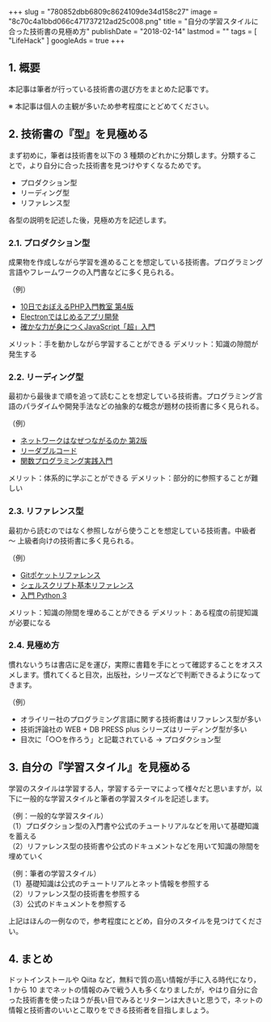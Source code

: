 +++
slug = "780852dbb6809c8624109de34d158c27"
image = "8c70c4a1bbd066c471737212ad25c008.png"
title = "自分の学習スタイルに合った技術書の見極め方"
publishDate = "2018-02-14"
lastmod = ""
tags = [ "LifeHack" ]
googleAds = true
+++

## 1. 概要

本記事は筆者が行っている技術書の選び方をまとめた記事です。

※ 本記事は個人の主観が多いため参考程度にとどめてください。

## 2. 技術書の『型』を見極める

まず初めに，筆者は技術書を以下の 3 種類のどれかに分類します。分類することで，より自分に合った技術書を見つけやすくなるためです。

* プロダクション型
* リーディング型
* リファレンス型

各型の説明を記述した後，見極め方を記述します。

### 2.1. プロダクション型

成果物を作成しながら学習を進めることを想定している技術書。プログラミング言語やフレームワークの入門書などに多く見られる。

（例）

* [10日でおぼえるPHP入門教室 第4版](https://www.shoeisha.co.jp/book/detail/9784798126319)
* [Electronではじめるアプリ開発](http://gihyo.jp/book/2017/978-4-7741-8819-5)
* [確かな力が身につくJavaScript「超」入門 ](http://www.sbcr.jp/products/4797383584.html)

メリット：手を動かしながら学習することができる
デメリット：知識の隙間が発生する

### 2.2. リーディング型

最初から最後まで順を追って読むことを想定している技術書。プログラミング言語のパラダイムや開発手法などの抽象的な概念が題材の技術書に多く見られる。

（例）

 * [ネットワークはなぜつながるのか 第2版](http://ec.nikkeibp.co.jp/item/books/P83110.html)
 * [リーダブルコード](https://www.oreilly.co.jp/books/9784873115658/)
 * [関数プログラミング実践入門](http://gihyo.jp/book/2016/978-4-7741-8390-9)

メリット：体系的に学ぶことができる
デメリット：部分的に参照することが難しい

### 2.3. リファレンス型

最初から読むのではなく参照しながら使うことを想定している技術書。中級者 〜 上級者向けの技術書に多く見られる。

（例）

 * [Gitポケットリファレンス](https://gihyo.jp/book/2017/978-4-7741-8593-4)
 * [シェルスクリプト基本リファレンス](http://gihyo.jp/book/2017/978-4-7741-8694-8)
 * [入門 Python 3](https://www.oreilly.co.jp/books/9784873117386/)

メリット：知識の隙間を埋めることができる
デメリット：ある程度の前提知識が必要になる

### 2.4. 見極め方

慣れないうちは書店に足を運び，実際に書籍を手にとって確認することをオススメします。慣れてくると目次，出版社，シリーズなどで判断できるようになってきます。

（例）

* オライリー社のプログラミング言語に関する技術書はリファレンス型が多い
* 技術評論社の WEB + DB PRESS plus シリーズはリーディング型が多い
* 目次に「○○を作ろう」と記載されている → プロダクション型

## 3. 自分の『学習スタイル』を見極める

学習のスタイルは学習する人，学習するテーマによって様々だと思いますが，以下に一般的な学習スタイルと筆者の学習スタイルを記述します。

（例：一般的な学習スタイル）  
（1）プロダクション型の入門書や公式のチュートリアルなどを用いて基礎知識を蓄える  
（2）リファレンス型の技術書や公式のドキュメントなどを用いて知識の隙間を埋めていく  

（例：筆者の学習スタイル）  
（1）基礎知識は公式のチュートリアルとネット情報を参照する  
（2）リファレンス型の技術書を参照する  
（3）公式のドキュメントを参照する

上記はほんの一例なので，参考程度にとどめ，自分のスタイルを見つけてください。

## 4. まとめ

ドットインストールや Qiita など，無料で質の高い情報が手に入る時代になり， 1 から 10 までネットの情報のみで戦う人も多くなりましたが，やはり自分に合った技術書を使ったほうが長い目でみるとリターンは大きいと思うで，ネットの情報と技術書のいいとこ取りをできる技術者を目指しましょう。
